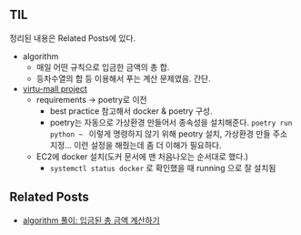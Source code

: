## TIL
정리된 내용은 Related Posts에 있다.

- algorithm
    - 매일 어떤 규칙으로 입금한 금액의 총 합.
    - 등차수열의 합 등 이용해서 푸는 계산 문제였음. 간단.
- [virtu-mall project](https://github.com/f-lab-edu/virtu-mall/)
	- requirements -> poetry로 이전
		- best practice 참고해서 docker & poetry 구성.
		- poetry는 자동으로 가상환경 만들어서 종속성을 설치해준다. `poetry run python ~ ` 이렇게 명령하지 않기 위해 peotry 설치, 가상환경 만들 주소 지정... 이런 설정을 해줬는데 좀 더 이해가 필요하다. 
	- EC2에 docker 설치(도커 문서에 맨 처음나오는 순서대로 했다.)
		- `systemctl status docker` 로 확인했을 때 running 으로 잘 설치됨


    
## Related Posts
- [algorithm 풀이: 입금된 총 금액 계산하기](https://github.com/aohus/TIL/blob/main/algorithm/Math/math_count_money.ipynb)
